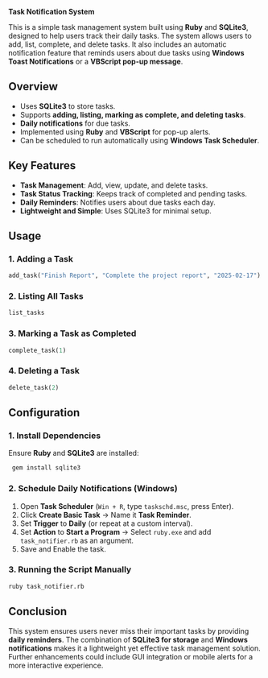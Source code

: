 **Task Notification System**

This is a simple task management system built using **Ruby** and **SQLite3**, designed to help users track their daily tasks. The system allows users to add, list, complete, and delete tasks. It also includes an automatic notification feature that reminds users about due tasks using **Windows Toast Notifications** or a **VBScript pop-up message**.

## **Overview**
- Uses **SQLite3** to store tasks.
- Supports **adding, listing, marking as complete, and deleting tasks**.
- **Daily notifications** for due tasks.
- Implemented using **Ruby** and **VBScript** for pop-up alerts.
- Can be scheduled to run automatically using **Windows Task Scheduler**.

## **Key Features**
- **Task Management**: Add, view, update, and delete tasks.
- **Task Status Tracking**: Keeps track of completed and pending tasks.
- **Daily Reminders**: Notifies users about due tasks each day.
- **Lightweight and Simple**: Uses SQLite3 for minimal setup.

## **Usage**
### **1. Adding a Task**
```ruby
add_task("Finish Report", "Complete the project report", "2025-02-17")
```

### **2. Listing All Tasks**
```ruby
list_tasks
```

### **3. Marking a Task as Completed**
```ruby
complete_task(1)
```

### **4. Deleting a Task**
```ruby
delete_task(2)
```

## Configuration
### 1. Install Dependencies
Ensure **Ruby** and **SQLite3** are installed:
```sh
 gem install sqlite3
```

### 2. Schedule Daily Notifications (Windows)
1. Open **Task Scheduler** (`Win + R`, type `taskschd.msc`, press Enter).
2. Click **Create Basic Task** → Name it **Task Reminder**.
3. Set **Trigger** to **Daily** (or repeat at a custom interval).
4. Set **Action** to **Start a Program** → Select `ruby.exe` and add `task_notifier.rb` as an argument.
5. Save and Enable the task.

### 3. Running the Script Manually
```sh
ruby task_notifier.rb
```

## Conclusion
This system ensures users never miss their important tasks by providing **daily reminders**. The combination of **SQLite3 for storage** and **Windows notifications** makes it a lightweight yet effective task management solution. Further enhancements could include GUI integration or mobile alerts for a more interactive experience.

